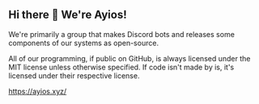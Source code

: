 ## Hi there 👋 We're Ayios!

We're primarily a group that makes Discord bots and releases some components of our systems as open-source.

All of our programming, if public on GitHub, is always licensed under the MIT license unless otherwise specified. If code isn't made by is, it's licensed under their respective license.

https://ayios.xyz/
